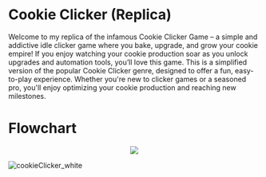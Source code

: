 # Cookie Clicker (Replica)

Welcome to my replica of the infamous Cookie Clicker Game – a simple and addictive idle clicker game where you bake, upgrade, and grow your cookie empire! If you enjoy watching your cookie production soar as you unlock upgrades and automation tools, you’ll love this game. This is a simplified version of the popular Cookie Clicker genre, designed to offer a fun, easy-to-play experience. Whether you're new to clicker games or a seasoned pro, you'll enjoy optimizing your cookie production and reaching new milestones.

# Flowchart

<p align="center">
 
 <img src="https://private-user-images.githubusercontent.com/139658164/396203798-475914c3-831d-402f-877b-48feb0ac88e0.png?jwt=eyJhbGciOiJIUzI1NiIsInR5cCI6IkpXVCJ9.eyJpc3MiOiJnaXRodWIuY29tIiwiYXVkIjoicmF3LmdpdGh1YnVzZXJjb250ZW50LmNvbSIsImtleSI6ImtleTUiLCJleHAiOjE3MzQzNzAzMTQsIm5iZiI6MTczNDM3MDAxNCwicGF0aCI6Ii8xMzk2NTgxNjQvMzk2MjAzNzk4LTQ3NTkxNGMzLTgzMWQtNDAyZi04NzdiLTQ4ZmViMGFjODhlMC5wbmc_WC1BbXotQWxnb3JpdGhtPUFXUzQtSE1BQy1TSEEyNTYmWC1BbXotQ3JlZGVudGlhbD1BS0lBVkNPRFlMU0E1M1BRSzRaQSUyRjIwMjQxMjE2JTJGdXMtZWFzdC0xJTJGczMlMkZhd3M0X3JlcXVlc3QmWC1BbXotRGF0ZT0yMDI0MTIxNlQxNzI2NTRaJlgtQW16LUV4cGlyZXM9MzAwJlgtQW16LVNpZ25hdHVyZT0xNDUyNjg0NGUwMjljZGU4ZDc1YTUyYTllNThmNmFhZDg3YzY3NGFlZWE5MWNmMWE3OWQzYWQyMzBjMGI4YjRjJlgtQW16LVNpZ25lZEhlYWRlcnM9aG9zdCJ9.7qo4MRXH2Okt_4GXEWoZ9RplIe1PkvTJIGkrem9BoRw">
</p>

![cookieClicker_white](https://github.com/user-attachments/assets/2e1da36b-b036-4dba-b101-9ae48580bcf6)
